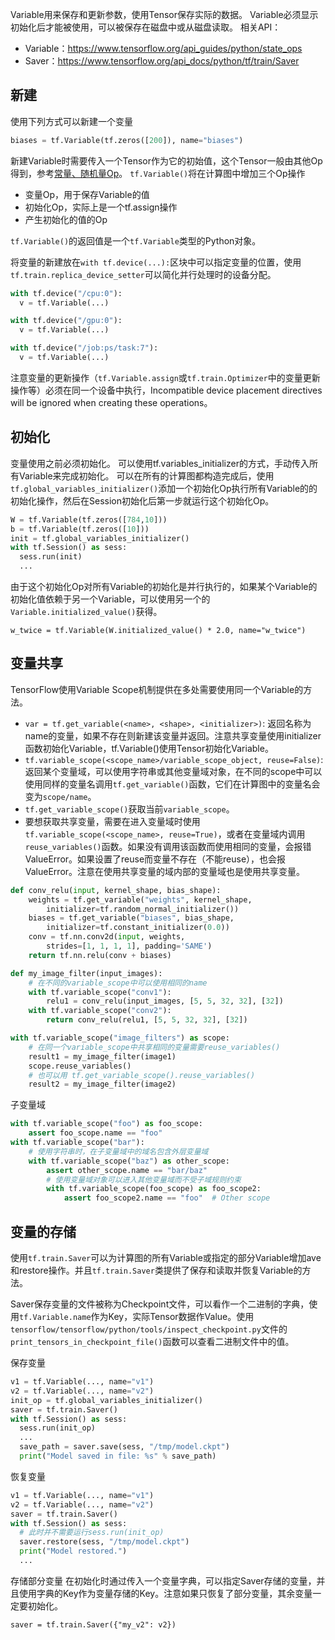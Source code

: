 Variable用来保存和更新参数，使用Tensor保存实际的数据。
Variable必须显示初始化后才能被使用，可以被保存在磁盘中或从磁盘读取。
相关API：
* Variable：https://www.tensorflow.org/api_guides/python/state_ops
* Saver：https://www.tensorflow.org/api_docs/python/tf/train/Saver

## 新建
使用下列方式可以新建一个变量
```python
biases = tf.Variable(tf.zeros([200]), name="biases")
```
新建Variable时需要传入一个Tensor作为它的初始值，这个Tensor一般由其他Op得到，参考[常量、随机量Op](https://www.tensorflow.org/api_guides/python/constant_op)。
`tf.Variable()`将在计算图中增加三个Op操作
* 变量Op，用于保存Variable的值
* 初始化Op，实际上是一个tf.assign操作
* 产生初始化的值的Op

`tf.Variable()`的返回值是一个`tf.Variable`类型的Python对象。

将变量的新建放在`with tf.device(...):`区块中可以指定变量的位置，使用`tf.train.replica_device_setter`可以简化并行处理时的设备分配。
```python
with tf.device("/cpu:0"):
  v = tf.Variable(...)

with tf.device("/gpu:0"):
  v = tf.Variable(...)

with tf.device("/job:ps/task:7"):
  v = tf.Variable(...)
```
注意变量的更新操作（`tf.Variable.assign`或`tf.train.Optimizer`中的变量更新操作等）必须在同一个设备中执行，Incompatible device placement directives will be ignored when creating these operations。

## 初始化
变量使用之前必须初始化。
可以使用tf.variables_initializer的方式，手动传入所有Variable来完成初始化。
可以在所有的计算图都构造完成后，使用`tf.global_variables_initializer()`添加一个初始化Op执行所有Variable的的初始化操作，然后在Session初始化后第一步就运行这个初始化Op。
```python
W = tf.Variable(tf.zeros([784,10]))
b = tf.Variable(tf.zeros([10]))
init = tf.global_variables_initializer()
with tf.Session() as sess:
  sess.run(init)
  ...
```

由于这个初始化Op对所有Variable的初始化是并行执行的，如果某个Variable的初始化值依赖于另一个Variable，可以使用另一个的`Variable.initialized_value()`获得。
```
w_twice = tf.Variable(W.initialized_value() * 2.0, name="w_twice")
```

## 变量共享
TensorFlow使用Variable Scope机制提供在多处需要使用同一个Variable的方法。
* `var = tf.get_variable(<name>, <shape>, <initializer>)`: 返回名称为name的变量，如果不存在则新建该变量并返回。注意共享变量使用initializer函数初始化Variable，tf.Variable()使用Tensor初始化Variable。
* `tf.variable_scope(<scope_name>/variable_scope_object, reuse=False)`: 返回某个变量域，可以使用字符串或其他变量域对象，在不同的scope中可以使用同样的变量名调用`tf.get_variable()`函数，它们在计算图中的变量名会变为`scope/name`。
* `tf.get_variable_scope()`获取当前`variable_scope`。
* 要想获取共享变量，需要在进入变量域时使用`tf.variable_scope(<scope_name>, reuse=True)`，或者在变量域内调用`reuse_variables()`函数。如果没有调用该函数而使用相同的变量，会报错ValueError。如果设置了reuse而变量不存在（不能reuse），也会报ValueError。注意在使用共享变量的域内部的变量域也是使用共享变量。

```python
def conv_relu(input, kernel_shape, bias_shape):
    weights = tf.get_variable("weights", kernel_shape,
        initializer=tf.random_normal_initializer())
    biases = tf.get_variable("biases", bias_shape,
        initializer=tf.constant_initializer(0.0))
    conv = tf.nn.conv2d(input, weights,
        strides=[1, 1, 1, 1], padding='SAME')
    return tf.nn.relu(conv + biases)

def my_image_filter(input_images):
    # 在不同的variable_scope中可以使用相同的name
    with tf.variable_scope("conv1"):
        relu1 = conv_relu(input_images, [5, 5, 32, 32], [32])
    with tf.variable_scope("conv2"):
        return conv_relu(relu1, [5, 5, 32, 32], [32])

with tf.variable_scope("image_filters") as scope:
    # 在同一个variable_scope中共享相同的变量需要reuse_variables()
    result1 = my_image_filter(image1)
    scope.reuse_variables()
    # 也可以用 tf.get_variable_scope().reuse_variables()
    result2 = my_image_filter(image2)
```

子变量域
```python
with tf.variable_scope("foo") as foo_scope:
    assert foo_scope.name == "foo"
with tf.variable_scope("bar"):
    # 使用字符串时，在子变量域中的域名包含外层变量域
    with tf.variable_scope("baz") as other_scope:
        assert other_scope.name == "bar/baz"
        # 使用变量域对象可以进入其他变量域而不受子域规则约束
        with tf.variable_scope(foo_scope) as foo_scope2:
            assert foo_scope2.name == "foo"  # Other scope
```

## 变量的存储
使用`tf.train.Saver`可以为计算图的所有Variable或指定的部分Variable增加ave和restore操作。并且`tf.train.Saver`类提供了保存和读取并恢复Variable的方法。

Saver保存变量的文件被称为Checkpoint文件，可以看作一个二进制的字典，使用`tf.Variable.name`作为Key，实际Tensor数据作Value。使用`tensorflow/tensorflow/python/tools/inspect_checkpoint.py`文件的`print_tensors_in_checkpoint_file()`函数可以查看二进制文件中的值。

保存变量
```python
v1 = tf.Variable(..., name="v1")
v2 = tf.Variable(..., name="v2")
init_op = tf.global_variables_initializer()
saver = tf.train.Saver()
with tf.Session() as sess:
  sess.run(init_op)
  ...
  save_path = saver.save(sess, "/tmp/model.ckpt")
  print("Model saved in file: %s" % save_path)
```

恢复变量
```python
v1 = tf.Variable(..., name="v1")
v2 = tf.Variable(..., name="v2")
saver = tf.train.Saver()
with tf.Session() as sess:
  # 此时并不需要运行sess.run(init_op)
  saver.restore(sess, "/tmp/model.ckpt")
  print("Model restored.")
  ...
```

存储部分变量
在初始化时通过传入一个变量字典，可以指定Saver存储的变量，并且使用字典的Key作为变量存储的Key。注意如果只恢复了部分变量，其余变量一定要初始化。
```
saver = tf.train.Saver({"my_v2": v2})
```